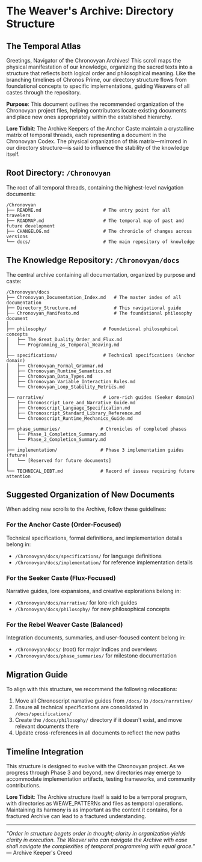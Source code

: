 # The Weaver's Archive: Directory Structure

## The Temporal Atlas

Greetings, Navigator of the Chronovyan Archives! This scroll maps the physical manifestation of our knowledge, organizing the sacred texts into a structure that reflects both logical order and philosophical meaning. Like the branching timelines of Chronos Prime, our directory structure flows from foundational concepts to specific implementations, guiding Weavers of all castes through the repository.

**Purpose**: This document outlines the recommended organization of the Chronovyan project files, helping contributors locate existing documents and place new ones appropriately within the established hierarchy.

**Lore Tidbit**: The Archive Keepers of the Anchor Caste maintain a crystalline matrix of temporal threads, each representing a document in the Chronovyan Codex. The physical organization of this matrix—mirrored in our directory structure—is said to influence the stability of the knowledge itself.

## Root Directory: `/Chronovyan`

The root of all temporal threads, containing the highest-level navigation documents:

```
/Chronovyan
├── README.md                       # The entry point for all travelers
├── ROADMAP.md                      # The temporal map of past and future development
├── CHANGELOG.md                    # The chronicle of changes across versions
└── docs/                           # The main repository of knowledge
```

## The Knowledge Repository: `/Chronovyan/docs`

The central archive containing all documentation, organized by purpose and caste:

```
/Chronovyan/docs
├── Chronovyan_Documentation_Index.md   # The master index of all documentation
├── Directory_Structure.md              # This navigational guide
├── Chronovyan_Manifesto.md             # The foundational philosophy document
│
├── philosophy/                     # Foundational philosophical concepts
│   ├── The_Great_Duality_Order_and_Flux.md
│   └── Programming_as_Temporal_Weaving.md
│
├── specifications/                 # Technical specifications (Anchor domain)
│   ├── Chronovyan_Formal_Grammar.md
│   ├── Chronovyan_Runtime_Semantics.md
│   ├── Chronovyan_Data_Types.md
│   ├── Chronovyan_Variable_Interaction_Rules.md
│   └── Chronovyan_Loop_Stability_Metrics.md
│
├── narrative/                      # Lore-rich guides (Seeker domain)
│   ├── Chronoscript_Lore_and_Narrative_Guide.md
│   ├── Chronoscript_Language_Specification.md
│   ├── Chronoscript_Standard_Library_Reference.md
│   └── Chronoscript_Runtime_Mechanics_Guide.md
│
├── phase_summaries/               # Chronicles of completed phases
│   ├── Phase_1_Completion_Summary.md
│   └── Phase_2_Completion_Summary.md
│
├── implementation/                # Phase 3 implementation guides (future)
│   └── [Reserved for future documents]
│
└── TECHNICAL_DEBT.md              # Record of issues requiring future attention
```

## Suggested Organization of New Documents

When adding new scrolls to the Archive, follow these guidelines:

### For the Anchor Caste (Order-Focused)

Technical specifications, formal definitions, and implementation details belong in:
- `/Chronovyan/docs/specifications/` for language definitions
- `/Chronovyan/docs/implementation/` for reference implementation details

### For the Seeker Caste (Flux-Focused)

Narrative guides, lore expansions, and creative explorations belong in:
- `/Chronovyan/docs/narrative/` for lore-rich guides
- `/Chronovyan/docs/philosophy/` for new philosophical concepts

### For the Rebel Weaver Caste (Balanced)

Integration documents, summaries, and user-focused content belong in:
- `/Chronovyan/docs/` (root) for major indices and overviews
- `/Chronovyan/docs/phase_summaries/` for milestone documentation

## Migration Guide

To align with this structure, we recommend the following relocations:

1. Move all Chronoscript narrative guides from `/docs/` to `/docs/narrative/`
2. Ensure all technical specifications are consolidated in `/docs/specifications/`
3. Create the `/docs/philosophy/` directory if it doesn't exist, and move relevant documents there
4. Update cross-references in all documents to reflect the new paths

## Timeline Integration

This structure is designed to evolve with the Chronovyan project. As we progress through Phase 3 and beyond, new directories may emerge to accommodate implementation artifacts, testing frameworks, and community contributions.

**Lore Tidbit**: The Archive structure itself is said to be a temporal program, with directories as WEAVE_PATTERNs and files as temporal operations. Maintaining its harmony is as important as the content it contains, for a fractured Archive can lead to a fractured understanding.

---

*"Order in structure begets order in thought; clarity in organization yields clarity in execution. The Weaver who can navigate the Archive with ease shall navigate the complexities of temporal programming with equal grace."* — Archive Keeper's Creed 